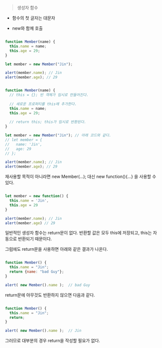 > 생성자 함수



- 함수의 첫 글자는 대문자



- new와 함께 호출



```javascript

function Member(name) {
  this.name = name;
  this.age = 29;
}

let member = new Member("Jin");

alert(member.name); // Jin
alert(member.age); // 29

```


```javascript

function Member(name) {
  // this = {}; 빈 객체가 임시로 만들어진다.
  
  // 새로운 프로퍼티를 this에 추가한다.
  this.name = name;
  this.age = 29;
  
  // return this; this가 임시로 반환된다.
}

let member = new Member("Jin"); // 아래 코드와 같다.
// let member = {
//   name: 'Jin',
//   age: 29
// };

alert(member.name); // Jin
alert(member.age); // 29

```


재사용할 목적이 아니라면 new Member(...); 대신 new function(){...} 을 사용할 수 있다.


```javascript

let member = new function() {
  this.name = 'Jin',
  this.age = 29
}

alert(member.name); // Jin
alert(member.age) // 29

```


일반적인 생성자 함수는 return문이 없다. 반환할 값은 모두 this에 저장되고, this는 자동으로 반환되기 때문이다.



그럼에도 return문을 사용하면 아래와 같은 결과가 나온다.

```javascript

function Member() {
  this.name = "Jin";
  return {name: "bad Guy"};
}

alert( new Member().name );  // bad Guy

```

return문에 아무것도 반환하지 않으면 다음과 같다.


```javascript

function Member() {
  this.name = "Jin";
  return;
}

alert( new Member().name );  // Jin

```
그러므로 대부분의 경우 return을 작성할 필요가 없다.
